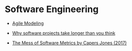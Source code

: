 # Software Engineering

- [Agile Modeling](./agile-modeling/)
- [Why software projects take longer than you think](https://erikbern.com/2019/04/15/why-software-projects-take-longer-than-you-think-a-statistical-model.html)

- [The Mess of Software Metrics by Capers Jones (2017)](The-Mess-of-Software-Metrics_Jones-C_2017.pdf)